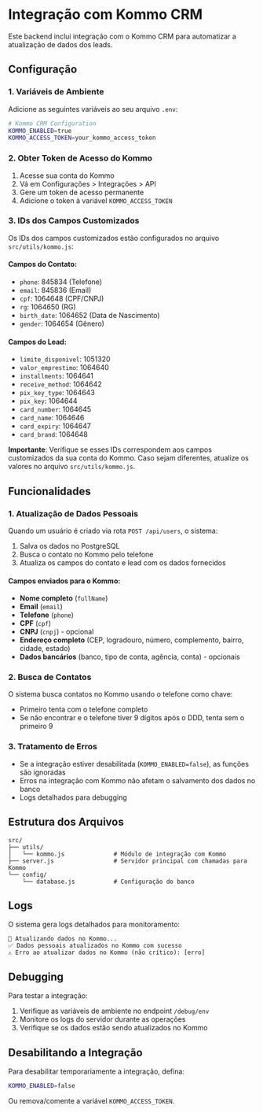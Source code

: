 # Integração com Kommo CRM

Este backend inclui integração com o Kommo CRM para automatizar a atualização de dados dos leads.

## Configuração

### 1. Variáveis de Ambiente

Adicione as seguintes variáveis ao seu arquivo `.env`:

```bash
# Kommo CRM Configuration
KOMMO_ENABLED=true
KOMMO_ACCESS_TOKEN=your_kommo_access_token
```

### 2. Obter Token de Acesso do Kommo

1. Acesse sua conta do Kommo
2. Vá em Configurações > Integrações > API
3. Gere um token de acesso permanente
4. Adicione o token à variável `KOMMO_ACCESS_TOKEN`

### 3. IDs dos Campos Customizados

Os IDs dos campos customizados estão configurados no arquivo `src/utils/kommo.js`:

#### Campos do Contato:
- `phone`: 845834 (Telefone)
- `email`: 845836 (Email)
- `cpf`: 1064648 (CPF/CNPJ)
- `rg`: 1064650 (RG)
- `birth_date`: 1064652 (Data de Nascimento)
- `gender`: 1064654 (Gênero)

#### Campos do Lead:
- `limite_disponivel`: 1051320
- `valor_emprestimo`: 1064640
- `installments`: 1064641
- `receive_method`: 1064642
- `pix_key_type`: 1064643
- `pix_key`: 1064644
- `card_number`: 1064645
- `card_name`: 1064646
- `card_expiry`: 1064647
- `card_brand`: 1064648

**Importante**: Verifique se esses IDs correspondem aos campos customizados da sua conta do Kommo. Caso sejam diferentes, atualize os valores no arquivo `src/utils/kommo.js`.

## Funcionalidades

### 1. Atualização de Dados Pessoais

Quando um usuário é criado via rota `POST /api/users`, o sistema:

1. Salva os dados no PostgreSQL
2. Busca o contato no Kommo pelo telefone
3. Atualiza os campos do contato e lead com os dados fornecidos

#### Campos enviados para o Kommo:
- **Nome completo** (`fullName`)
- **Email** (`email`)
- **Telefone** (`phone`)
- **CPF** (`cpf`)
- **CNPJ** (`cnpj`) - opcional
- **Endereço completo** (CEP, logradouro, número, complemento, bairro, cidade, estado)
- **Dados bancários** (banco, tipo de conta, agência, conta) - opcionais

### 2. Busca de Contatos

O sistema busca contatos no Kommo usando o telefone como chave:
- Primeiro tenta com o telefone completo
- Se não encontrar e o telefone tiver 9 dígitos após o DDD, tenta sem o primeiro 9

### 3. Tratamento de Erros

- Se a integração estiver desabilitada (`KOMMO_ENABLED=false`), as funções são ignoradas
- Erros na integração com Kommo não afetam o salvamento dos dados no banco
- Logs detalhados para debugging

## Estrutura dos Arquivos

```
src/
├── utils/
│   └── kommo.js              # Módulo de integração com Kommo
├── server.js                 # Servidor principal com chamadas para Kommo
└── config/
    └── database.js           # Configuração do banco
```

## Logs

O sistema gera logs detalhados para monitoramento:

```
🔄 Atualizando dados no Kommo...
✅ Dados pessoais atualizados no Kommo com sucesso
⚠️ Erro ao atualizar dados no Kommo (não crítico): [erro]
```

## Debugging

Para testar a integração:

1. Verifique as variáveis de ambiente no endpoint `/debug/env`
2. Monitore os logs do servidor durante as operações
3. Verifique se os dados estão sendo atualizados no Kommo

## Desabilitando a Integração

Para desabilitar temporariamente a integração, defina:

```bash
KOMMO_ENABLED=false
```

Ou remova/comente a variável `KOMMO_ACCESS_TOKEN`.
